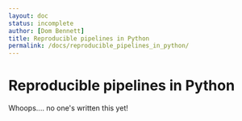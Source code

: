 ```yaml
---
layout: doc
status: incomplete
author: [Dom Bennett]
title: Reproducible pipelines in Python
permalink: /docs/reproducible_pipelines_in_python/
---
```


# Reproducible pipelines in Python

Whoops.... no one's written this yet!
